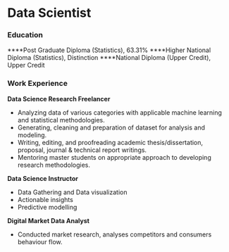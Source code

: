 # Data Scientist
### Education
****Post Graduate Diploma (Statistics), 63.31%
****Higher National Diploma (Statistics), Distinction
****National Diploma (Upper Credit), Upper Credit
### Work Experience
**Data Science Research Freelancer**
- Analyzing data of various categories with applicable machine learning and statistical methodologies.
- Generating, cleaning and preparation of dataset for analysis and modeling.
- Writing, editing, and proofreading academic thesis/dissertation, proposal, journal & technical report writings.
- Mentoring master students on appropriate approach to developing research methodologies.
  
**Data Science Instructor**
- Data Gathering and Data visualization
- Actionable insights
- Predictive modelling
  
**Digital Market Data Analyst**
- Conducted market research, analyses competitors and consumers behaviour flow.
